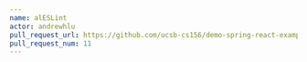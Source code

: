 ```yaml
---
name: alESLint
actor: andrewhlu
pull_request_url: https://github.com/ucsb-cs156/demo-spring-react-example/pull/11
pull_request_num: 11
---
```

